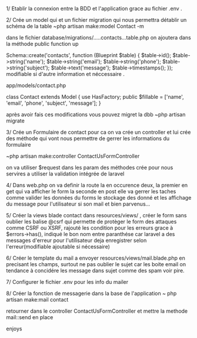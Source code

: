 1/ Etablir la connexion entre la BDD et l'application grace au fichier .env .

2/ Crée un model qui et un fichier migration qui nous permettra détablir un schéma de la table
~php artisan make:model Contact -m

dans le fichier database/migrations/.....contacts...table.php on ajoutera dans la méthode public function up

 Schema::create('contacts', function (Blueprint $table) {
            $table->id();
            $table->string('name');
            $table->string('email');
            $table->string('phone');
            $table->string('subject');
            $table->text('message');
            $table->timestamps();
        });
modifiable si d'autre information et néccessaire .

app/models/contact.php

class Contact extends Model
{
    use HasFactory;
    public $fillable = ['name', 'email', 'phone', 'subject', 'message'];
}

après avoir fais ces modifications vous pouvez migret la dbb
~php artisan migrate

3/ Crée un Formulaire de contact pour ca on va crée un controller et lui crée des méthode qui vont nous permettre de gerrer les informations 
du formulaire

~php artisan make:controller ContactUsFormController

on va utiliser $request dans les param des méthodes crée pour nous servires a utiliser la validation intégrée de laravel

4/ Dans web.php on va  definir la route la en occurence deux, la premier en get qui va afficher le form
la seconde en post elle va gerrer les taches comme valider les données du forms le stockage des donné et les affichage du message
pour l'utilisateur si son mail et bien parvenus...

5/ Créer la views blade contact dans resources/views/ , créer le form sans oublier les balise @csrf qui permette de protèger le form 
des attaques comme CSRF ou XSRF, rajouté les condition pour les erreurs grace à $errors->has(), indiqué le bon nom entre paranthése car laravel 
a des messages d'erreur pour l'utilisateur deja enregistrer selon l'erreur(modifiable ajoutable si nécessaire)

6/ Créer le template du mail a envoyer  resources/views/mail.blade.php en precisant les champs, surtout ne pas oublier le sujet car les boite email on 
tendance à concidére les message dans sujet comme des spam voir pire.

7/ Configurer le fichier .env pour les info du mailer  

8/ Créer la fonction de messagerie dans la base de l'application
~ php artisan make:mail contact

retourner dans le controller ContactUsFormController et mettre la methode mail::send en place

enjoys
